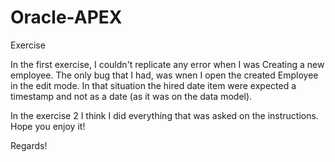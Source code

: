 # Oracle-APEX
Exercise

In the first exercise, I couldn't replicate any error when I was Creating a new employee. The only bug that I had, was wnen I open the created Employee in the edit mode. In that situation the hired date item were expected a timestamp and not as a date (as it was on the data model).

In the exercise 2 I think I did everything that was asked on the instructions. Hope you enjoy it!

Regards!
